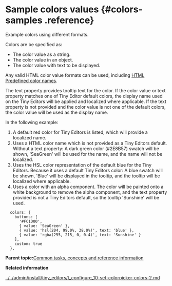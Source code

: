 # Sample colors values {#colors-samples .reference}

Example colors using different formats.

Colors are be specified as:

-   The color value as a string.
-   The color value in an object.
-   The color value with text to be displayed.

Any valid HTML color value formats can be used, including [HTML Predefined color names](https://developer.mozilla.org/en-US/docs/Web/CSS/color_value#Color_keywords).

The text property provides tooltip text for the color. If the color value or text property matches one of Tiny Editor default colors, the display name used on the Tiny Editors will be applied and localized where applicable. If the text property is not provided and the color value is not one of the default colors, the color value will be used as the display name.

In the following example:

1.  A default red color for Tiny Editors is listed, which will provide a localized name.
2.  Uses a HTML color name which is not provided as a Tiny Editors default. Without a text property: A dark green color \(\#2E8B57\) swatch will be shown, 'SeaGreen' will be used for the name, and the name will not be localized.
3.  Uses the HSL color representation of the default blue for the Tiny Editors. Because it uses a default Tiny Editors color: A blue swatch will be shown, 'Blue' will be displayed in the tooltip, and the tooltip will be localized where applicable.
4.  Uses a color with an alpha component. The color will be painted onto a white background to remove the alpha component, and the text property provided is not a Tiny Editors default, so the tooltip 'Sunshine' will be used.

```
  colors: {
    buttons: [
      '#FC1D00',
      { value: 'SeaGreen' },
      { value: 'hsl(204, 99.0%, 38.0%)', text: 'blue' },
      { value: 'rgba(255, 215, 0, 0.4)', text: 'Sunshine' }
    ],
    custom: true
  },
```

**Parent topic:**[Common tasks, concepts and reference information](../../install/tiny_editors/r_appendix.md)

**Related information**  


[../../admin/install/tiny\_editors/t\_configure\_10-set-colorpicker-colors-2.md](../../admin/install/tiny_editors/t_configure_10-set-colorpicker-colors-2.md)

